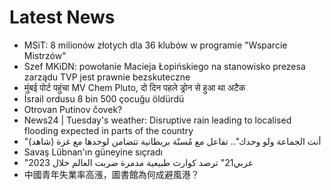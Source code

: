# Latest News
-  MSiT: 8 milionów złotych dla 36 klubów w programie "Wsparcie Mistrzów"
-  Szef MKiDN: powołanie Macieja Łopińskiego na stanowisko prezesa zarządu TVP jest prawnie bezskuteczne
-  मुंबई पोर्ट पहुंचा MV Chem Pluto, दो दिन पहले ड्रोन से हुआ था अटैक
-  İsrail ordusu 8 bin 500 çocuğu öldürdü
-  Otrovan Putinov čovek?
-  News24 | Tuesday's weather: Disruptive rain leading to localised flooding expected in parts of the country
-  "أنت الجماعة ولو وحدك".. تفاعل مع مُسنّة بريطانية تتضامن لوحدها مع غزة (شاهد)
-  Savaş Lübnan'ın güneyine sıçradı
-  "عربي21" ترصد كوارث طبيعية مدمرة ضربت العالم خلال 2023
-  中國青年失業率高漲，圖書館為何成避風港？
